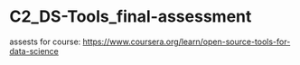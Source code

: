# C2_DS-Tools_final-assessment
assests for course: https://www.coursera.org/learn/open-source-tools-for-data-science
